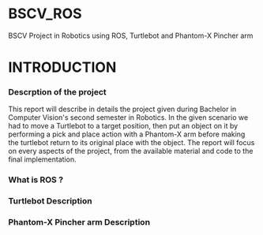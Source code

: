 # BSCV_ROS
BSCV Project in Robotics using ROS, Turtlebot and Phantom-X Pincher arm



# INTRODUCTION

### Descrption of the project
This report will describe in details the project given during Bachelor in Computer Vision's second semester in Robotics. In the given scenario we had to move a Turtlebot to a target position, then put an object on it by performing a pick and place action with a Phantom-X arm before making the turtlebot return to its original place with the object. The report will focus on every aspects of the project, from the available material and code to the final implementation.    


### What is ROS ?

### Turtlebot Description

### Phantom-X Pincher arm Description
